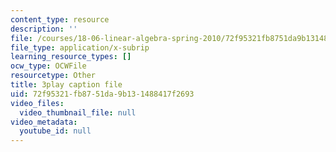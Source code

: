 ```yaml
---
content_type: resource
description: ''
file: /courses/18-06-linear-algebra-spring-2010/72f95321fb8751da9b131488417f2693_HgC1l_6ySkc.vtt
file_type: application/x-subrip
learning_resource_types: []
ocw_type: OCWFile
resourcetype: Other
title: 3play caption file
uid: 72f95321-fb87-51da-9b13-1488417f2693
video_files:
  video_thumbnail_file: null
video_metadata:
  youtube_id: null
---
```

